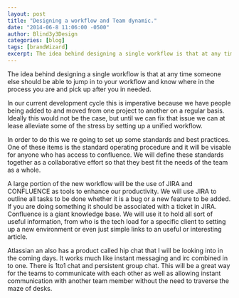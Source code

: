```yaml
---
layout: post
title: "Designing a workflow and Team dynamic."
date: "2014-06-8 11:06:00 -0500"
author: Blind3y3Design
categories: [blog]
tags: [brandWizard]
excerpt: The idea behind designing a single workflow is that at any time someone else should be able to jump in to your workflow and know where in the process you are and pick up after you in needed.
---
```


The idea behind designing a single workflow is that at any time someone else should be able to jump in to your workflow and know where in the process you are and pick up after you in needed.

<!--more-->

In our current development cycle this is imperative because we have people being added to and moved from one project to another on a regular basis. Ideally this would not be the case, but until we can fix that issue we can at lease alleviate some of the stress by setting up a unified workflow. 

In order to do this we re going to set up some standards and best practices. One of these items is the standard operating procedure and it will be visable for anyone who has access to confluence. We will define these standards together as a collaborative effort so that they best fit the needs of the team as a whole. 
 
A large portion of the new workflow will be the use of JIRA and CONFLUENCE as tools to enhance our productivity. We will use JIRA to outline all tasks to be done whether it is a bug or a new feature to be added. If you are doing something it should be associated with a ticket in JIRA. Confluence is a giant knowledge base. We will use it to hold all sort of useful information, from who is the tech load for a specific client to setting up a new environment or even just simple links to an useful or interesting article. 
 
Atlassian an also has a product called hip chat that I will be looking into in the coming days. It works much like instant messaging and irc combined in to one. There is 1to1 chat and persistent group chat. This will be a great way for the teams to communicate with each other as well as allowing instant communication with another team member without the need to traverse the maze of desks. 